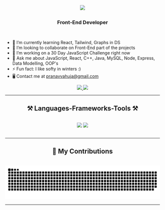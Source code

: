 <h1 align="center">
    <img src="https://readme-typing-svg.herokuapp.com/?font=Righteous&size=35&center=true&vCenter=true&width=500&height=70&duration=4000&lines=Hi+There!+👋;+I'm+Pranav+Ahuja!;" />
</h1>

<h3 align="center">Front-End Developer </h3>

<br/>

<div>
 
  - 🌱 I’m currently learning React, Tailwind, Graphs in DS <br>
  - 👯 I’m looking to collaborate on Front-End part of the projects <br>
  - 🤔 I’m working on a 30 Day JavaScript Challenge right now <br>
  - 💬 Ask me about JavaScript, React, C++, Java, MySQL, Node, Express, Data Modelling, OOP's <br>
  - ⚡ Fun fact: I like softy in winters :) <br>
  - 🖥️ Contact me at pranavvahuja@gmail.com

</div>

<div align="center"> 
  <a href="mailto:pranavvahuja@gmail.com">
    <img src="https://img.shields.io/badge/Gmail-333333?style=for-the-badge&logo=gmail&logoColor=red" />
  </a>
  <a href="https://linkedin.com/in/pranavvahuja" target="_blank">
    <img src="https://img.shields.io/badge/LinkedIn-0077B5?style=for-the-badge&logo=linkedin&logoColor=white" target="_blank" />
  </a>
</div>

<hr/>

<h2 align="center">⚒️ Languages-Frameworks-Tools ⚒️</h2>
<br/>
<div align="center">
    <img src="https://skillicons.dev/icons?i=react,bootstrap,html,css,vscode,github,figma,tailwind,git" />
    <img src="https://skillicons.dev/icons?i=nodejs,javascript,typescript,express,firebase,mongodb,cpp,java,mysql" /><br>
</div>

<br/>
<hr/>
<div align="center">
  <h2>🐍 My Contributions</h2>
  <br>
  <img alt="snake eating my contributions" src="https://raw.githubusercontent.com/salesp07/salesp07/output/github-contribution-grid-snake.svg" />
</div>

<hr/>
<br/>



